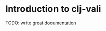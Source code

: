 # Introduction to clj-vali

TODO: write [great documentation](http://jacobian.org/writing/what-to-write/)
